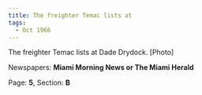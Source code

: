 ```yaml
---  
title: The freighter Temac lists at  
tags:  
  - Oct 1966  
---  
```

  
The freighter Temac lists at Dade Drydock. [Photo]  
  
Newspapers: **Miami Morning News or The Miami Herald**  
  
Page: **5**, Section: **B** 
